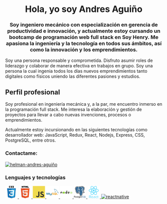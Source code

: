 





<h1 align="center">Hola, yo soy Andres Aguiño</h1>
<h3 align="center">Soy ingeniero mecánico con especialización en gerencia de productividad e innovación, y actualmente estoy cursando un bootcamp de programación web full stack en Soy Henry. Me apasiona la ingeniería y la tecnología en todos sus ámbitos, así como la innovación y los emprendimientos.</h3>


Soy una persona responsable y comprometida. Disfruto asumir roles de liderazgo y colaborar de manera efectiva en trabajos en grupo. Soy una persona la cual ingenia todos los días nuevos emprendimientos tanto digitales como físicos uniendo las diferentes pasiones y estudios.

## Perfil profesional

Soy profesional en ingeniería mecánica y, a la par, me encuentro inmerso en la programación full stack.
Me interesa la elaboración y gestión de proyectos para llevar a cabo nuevas invenciones, procesos o emprendimientos.

Actualmente estoy incursionando en las siguientes tecnologías como desarrollador web: JavaScript, Redux, React, Nodejs, Express, CSS, PostgreSQL, entre otros.

<h3 align="left">Contactame:</h3>
<p align="left">
<a href="https://linkedin.com/in/helman-andres-aguiño" target="blank"><img align="center" src="https://raw.githubusercontent.com/rahuldkjain/github-profile-readme-generator/master/src/images/icons/Social/linked-in-alt.svg" alt="helman-andres-aguiño" height="30" width="40" /></a>
</p>

<h3 align="left">Lenguajes y tecnologías</h3>
<p align="left"> <a href="https://www.w3schools.com/css/" target="_blank" rel="noreferrer"> <img src="https://raw.githubusercontent.com/devicons/devicon/master/icons/css3/css3-original-wordmark.svg" alt="css3" width="40" height="40"/> </a> <a href="https://www.w3.org/html/" target="_blank" rel="noreferrer"> <img src="https://raw.githubusercontent.com/devicons/devicon/master/icons/html5/html5-original-wordmark.svg" alt="html5" width="40" height="40"/> </a> <a href="https://developer.mozilla.org/en-US/docs/Web/JavaScript" target="_blank" rel="noreferrer"> <img src="https://raw.githubusercontent.com/devicons/devicon/master/icons/javascript/javascript-original.svg" alt="javascript" width="40" height="40"/> </a> <a href="https://www.mysql.com/" target="_blank" rel="noreferrer"> <img src="https://raw.githubusercontent.com/devicons/devicon/master/icons/mysql/mysql-original-wordmark.svg" alt="mysql" width="40" height="40"/> </a> <a href="https://nodejs.org" target="_blank" rel="noreferrer"> <img src="https://raw.githubusercontent.com/devicons/devicon/master/icons/nodejs/nodejs-original-wordmark.svg" alt="nodejs" width="40" height="40"/> </a> <a href="https://www.postgresql.org" target="_blank" rel="noreferrer"> <img src="https://raw.githubusercontent.com/devicons/devicon/master/icons/postgresql/postgresql-original-wordmark.svg" alt="postgresql" width="40" height="40"/> </a> <a href="https://reactjs.org/" target="_blank" rel="noreferrer"> <img src="https://raw.githubusercontent.com/devicons/devicon/master/icons/react/react-original-wordmark.svg" alt="react" width="40" height="40"/> </a> <a href="https://reactnative.dev/" target="_blank" rel="noreferrer"> <img src="https://reactnative.dev/img/header_logo.svg" alt="reactnative" width="40" height="40"/> </a> </p>
